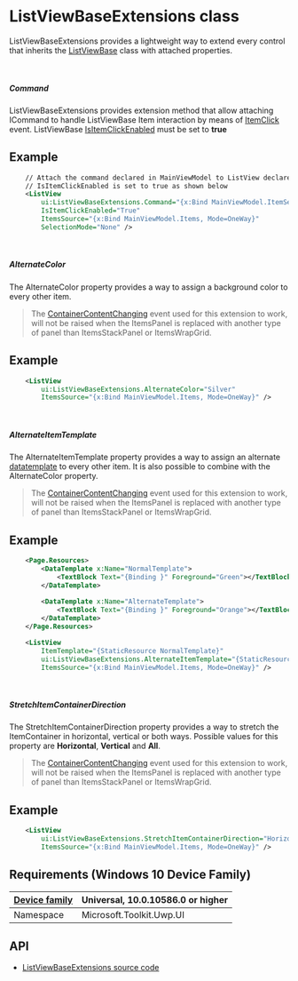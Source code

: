 # ListViewBaseExtensions class

ListViewBaseExtensions provides a lightweight way to extend every control that inherits the <a href="https://docs.microsoft.com/en-us/uwp/api/windows.ui.xaml.controls.listviewbase" target="_blank">ListViewBase</a> class with attached properties.

<br/>

##### Command

ListViewBaseExtensions provides extension method that allow attaching ICommand to handle ListViewBase Item interaction by means of [ItemClick](https://msdn.microsoft.com/en-us/library/windows/apps/windows.ui.xaml.controls.listviewbase.itemclick.aspx) event. 
ListViewBase [IsItemClickEnabled](https://msdn.microsoft.com/en-us/library/windows/apps/windows.ui.xaml.controls.listviewbase.isitemclickenabled.aspx) must be set to **true**



## Example

```xml
    // Attach the command declared in MainViewModel to ListView declared in XAML
    // IsItemClickEnabled is set to true as shown below
    <ListView
        ui:ListViewBaseExtensions.Command="{x:Bind MainViewModel.ItemSelectedCommand, Mode=OneWay}"
        IsItemClickEnabled="True"
        ItemsSource="{x:Bind MainViewModel.Items, Mode=OneWay}"
        SelectionMode="None" />
```

<br/>

##### AlternateColor

The AlternateColor property provides a way to assign a background color to every other item.

> The <a href="https://docs.microsoft.com/en-us/uwp/api/windows.ui.xaml.controls.listviewbase#Windows_UI_Xaml_Controls_ListViewBase_ContainerContentChanging" target="_blank">ContainerContentChanging</a> event used for this extension to work, will not be raised when the ItemsPanel is replaced with another type of panel than ItemsStackPanel or ItemsWrapGrid. 

## Example

```xml
    <ListView
        ui:ListViewBaseExtensions.AlternateColor="Silver"
        ItemsSource="{x:Bind MainViewModel.Items, Mode=OneWay}" />
```

<br/>

##### AlternateItemTemplate

The AlternateItemTemplate property provides a way to assign an alternate <a href="https://docs.microsoft.com/en-us/uwp/api/windows.ui.xaml.datatemplate" target="_blank">datatemplate</a> to every other item. It is also possible to combine with the AlternateColor property.

> The <a href="https://docs.microsoft.com/en-us/uwp/api/windows.ui.xaml.controls.listviewbase#Windows_UI_Xaml_Controls_ListViewBase_ContainerContentChanging" target="_blank">ContainerContentChanging</a> event used for this extension to work, will not be raised when the ItemsPanel is replaced with another type of panel than ItemsStackPanel or ItemsWrapGrid. 

## Example

```xml
    <Page.Resources>
        <DataTemplate x:Name="NormalTemplate">
            <TextBlock Text="{Binding }" Foreground="Green"></TextBlock>
        </DataTemplate>
        
        <DataTemplate x:Name="AlternateTemplate">
            <TextBlock Text="{Binding }" Foreground="Orange"></TextBlock>
        </DataTemplate>
    </Page.Resources>

    <ListView
        ItemTemplate="{StaticResource NormalTemplate}"
        ui:ListViewBaseExtensions.AlternateItemTemplate="{StaticResource AlternateTemplate}"
        ItemsSource="{x:Bind MainViewModel.Items, Mode=OneWay}" />
```

<br/>

##### StretchItemContainerDirection

The StretchItemContainerDirection property provides a way to stretch the ItemContainer in horizontal, vertical or both ways. Possible values for this property are **Horizontal**, **Vertical** and **All**.

> The <a href="https://docs.microsoft.com/en-us/uwp/api/windows.ui.xaml.controls.listviewbase#Windows_UI_Xaml_Controls_ListViewBase_ContainerContentChanging" target="_blank">ContainerContentChanging</a> event used for this extension to work, will not be raised when the ItemsPanel is replaced with another type of panel than ItemsStackPanel or ItemsWrapGrid. 

## Example

```xml
    <ListView
        ui:ListViewBaseExtensions.StretchItemContainerDirection="Horizontal"
        ItemsSource="{x:Bind MainViewModel.Items, Mode=OneWay}" />
```

## Requirements (Windows 10 Device Family)

| [Device family](http://go.microsoft.com/fwlink/p/?LinkID=526370) | Universal, 10.0.10586.0 or higher |
| --- | --- |
| Namespace | Microsoft.Toolkit.Uwp.UI |

## API

* [ListViewBaseExtensions source code](https://github.com/Microsoft/UWPCommunityToolkit/blob/dev/Microsoft.Toolkit.Uwp.UI/Extensions/ListViewBaseExtensions.cs)


